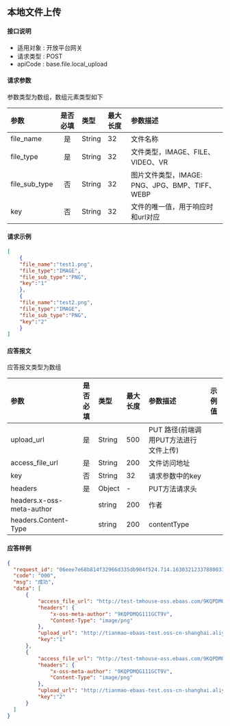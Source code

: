 ## 本地文件上传

#### 接口说明
* 适用对象 : 开放平台网关
* 请求类型 : POST
* apiCode : base.file.local_upload

#### 请求参数

参数类型为数组，数组元素类型如下

| 参数 | 是否必填 | 类型 | 最大长度 | 参数描述 |
|:----|:-------:|:-----|:-------|:--------|
| file_name | 是 | String | 32 | 文件名称 |
| file_type | 是 | String | 32 | 文件类型，IMAGE、FILE、VIDEO、VR  |
| file_sub_type | 否 | String | 32 | 图片文件类型，IMAGE: PNG、JPG、BMP、TIFF、WEBP |
| key | 否 | String | 32 | 文件的唯一值，用于响应时和url对应 |


#### 请求示例
```json
[
    {
    "file_name":"test1.png",
    "file_type":"IMAGE",
    "file_sub_type":"PNG",
    "key":"1"
    },
    {
    "file_name":"test2.png",
    "file_type":"IMAGE",
    "file_sub_type":"PNG",
    "key":"2"
    }
]
```

#### 应答报文

应答报文类型为数组

| 参数 | 是否必填 | 类型 | 最大长度 | 参数描述 | 示例值 |
|:----|:-------:|:----|:--------|:--------|:------|
| upload_url |    是    | String | 500      | PUT 路径(前端调用PUT方法进行文件上传) ||
| access_file_url |    是    | String | 200      | 文件访问地址 ||
| key |    否    | String | 32 | 请求参数中的key ||
| headers |    是    | Object | -        | PUT方法请求头 ||
| headers.x-oss-meta-author |          | string | 200      | 作者 ||
| headers.Content-Type |          | string | 200      | contentType ||



#### 应答样例
```json
{
  "request_id": "06eee7e68b814f32966d335db904f524.714.16303212337880033",
  "code": "000",
  "msg": "成功",
  "data": [
      {
          "access_file_url": "http://test-tmhouse-oss.ebaas.com/9KQPDMQG111GCT9V/IMAGE/1630321234051/test1.png!style0.jpg",
          "headers": {
              "x-oss-meta-author": "9KQPDMQG111GCT9V",
              "Content-Type": "image/png"
          },
          "upload_url": "http://tianmao-ebaas-test.oss-cn-shanghai.aliyuncs.com/9KQPDMQG111GCT9V/IMAGE/1630321234051/test1.png?Expires=1630323034&OSSAccessKeyId=LTAI5tSfrCs5L1bFTrk3jaXg&Signature=6%2BC4zwGBJsISPtLBX%2BYGsQiiWEk%3D",
          "key":"1"
      },
      {
          "access_file_url": "http://test-tmhouse-oss.ebaas.com/9KQPDMQG111GCT9V/IMAGE/1630321234052/test2.png!style0.jpg",
          "headers": {
              "x-oss-meta-author": "9KQPDMQG111GCT9V",
              "Content-Type": "image/png"
          },
          "upload_url": "http://tianmao-ebaas-test.oss-cn-shanghai.aliyuncs.com/9KQPDMQG111GCT9V/IMAGE/1630321234052/test2.png?Expires=1630323034&OSSAccessKeyId=LTAI5tSfrCs5L1bFTrk3jaXg&Signature=6%2BC4zwGBJsISPtLBX%2BYGsQiiWEk%3D",
          "key":"2"
      }
  ]
}
```

